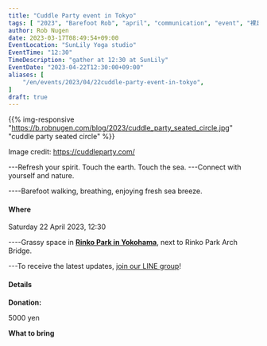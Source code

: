 ```yaml
---
title: "Cuddle Party event in Tokyo"
tags: [ "2023", "Barefoot Rob", "april", "communication", "event", "裸足のロブ" ]
author: Rob Nugen
date: 2023-03-17T08:49:54+09:00
EventLocation: "SunLily Yoga studio"
EventTime: "12:30"
TimeDescription: "gather at 12:30 at SunLily"
EventDate: "2023-04-22T12:30:00+09:00"
aliases: [
    "/en/events/2023/04/22cuddle-party-event-in-tokyo",
]
draft: true
---
```


{{% img-responsive "https://b.robnugen.com/blog/2023/cuddle_party_seated_circle.jpg" "cuddle party seated circle" %}}

<div class="note">Image credit:
<a href="https://cuddleparty.com/">https://cuddleparty.com/</a>
</div>

---Refresh your spirit. Touch the earth. Touch the sea.
---Connect with yourself and nature.

----Barefoot walking, breathing, enjoying fresh sea breeze.

#### Where

Saturday 22 April 2023, 12:30

----Grassy space in **[Rinko Park in Yokohama](https://goo.gl/maps/k5XcA7ueXCCsPErV9)**, next to Rinko Park Arch Bridge.

---To receive the latest updates, [join our LINE group](/contact/)!

#### Details



**Donation:**

5000 yen

**What to bring**
